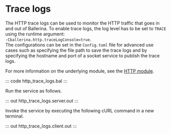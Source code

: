 # Trace logs

The HTTP trace logs can be used to monitor the HTTP traffic that goes in and out of Ballerina.
To enable trace logs, the log level has to be set to `TRACE` using the runtime argument:
<br> `-Cballerina.http.traceLogConsole=true`. <br>
The configurations can be set in the `Config.toml` file for advanced use cases such as specifying the file path
to save the trace logs and by specifying the hostname and port of a socket service to publish the trace logs.

For more information on the underlying module, see the [HTTP module](https://docs.central.ballerina.io/ballerina/http/latest/).

::: code http_trace_logs.bal :::

Run the service as follows.

::: out http_trace_logs.server.out :::

Invoke the service by executing the following cURL command in a new terminal.

::: out http_trace_logs.client.out :::
